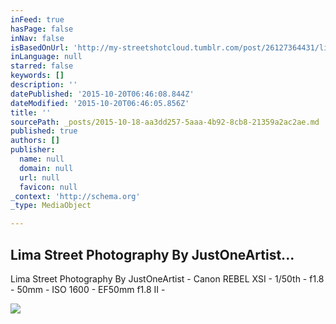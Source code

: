 ```yaml
---
inFeed: true
hasPage: false
inNav: false
isBasedOnUrl: 'http://my-streetshotcloud.tumblr.com/post/26127364431/lima-street-photography-by-justoneartist-canon'
inLanguage: null
starred: false
keywords: []
description: ''
datePublished: '2015-10-20T06:46:08.844Z'
dateModified: '2015-10-20T06:46:05.856Z'
title: ''
sourcePath: _posts/2015-10-18-aa3dd257-5aaa-4b92-8cb8-21359a2ac2ae.md
published: true
authors: []
publisher:
  name: null
  domain: null
  url: null
  favicon: null
_context: 'http://schema.org'
_type: MediaObject

---
```

<article style=""><h1>Lima Street Photography By JustOneArtist...</h1><p>Lima Street Photography By JustOneArtist - Canon REBEL XSI - 1/50th - f1.8 - 50mm - ISO 1600 - EF50mm f1.8 II -</p><img src="http://41.media.tumblr.com/tumblr_m6d7rafomB1rzlmeco1_500.jpg" /></article>